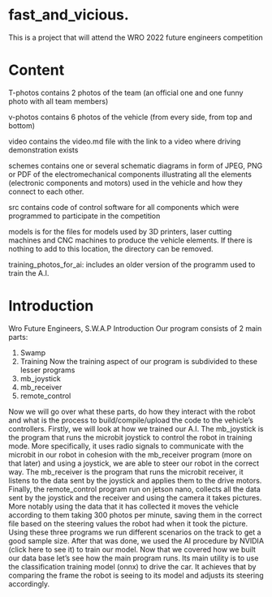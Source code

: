 # fast_and_vicious.
This is a project that will attend the WRO 2022 future engineers competition  
# Content
T-photos contains 2 photos of the team (an official one and one funny photo with all team members)

v-photos contains 6 photos of the vehicle (from every side, from top and bottom)

video contains the video.md file with the link to a video where driving demonstration exists

schemes contains one or several schematic diagrams in form of JPEG, PNG or PDF of the electromechanical components illustrating all the elements (electronic components and motors) used in the vehicle and how they connect to each other.

src contains code of control software for all components which were programmed to participate in the competition

models is for the files for models used by 3D printers, laser cutting machines and CNC machines to produce the vehicle elements. If there is nothing to add to this location, the directory can be removed.

training_photos_for_ai: includes an older version of the programm used to train the A.I. 

# Introduction
Wro Future Engineers, S.W.A.P Introduction 
Our program consists of 2 main parts:
1.	Swamp
2.	Training 
Now the training aspect of our program is subdivided to these lesser programs 
1.	mb_joystick
2.	mb_receiver
3.	remote_control	


Now we will go over what these parts, do how they interact with the robot and what is the process to build/compile/upload the code to the vehicle’s controllers.
Firstly, we will look at how we trained our A.I. The mb_joystick is the program that runs the microbit joystick to control the robot in training mode. More
specifically, it uses radio signals to communicate with the microbit in our robot in cohesion with the mb_receiver program (more on that later) and using a joystick,
we are able to steer our robot in the correct way. The mb_receiver is the program that runs the microbit receiver, it listens to the data sent by the joystick and
applies them to the drive motors. Finally, the remote_control program run on jetson nano, collects all the data sent by the joystick and the receiver and using the
camera it takes pictures. More notably using the data that it has collected it moves the vehicle according to them taking 300 photos per minute, saving them in the
correct file based on the steering values the robot had when it took the picture. Using these three programs we run different scenarios on the track to get a good
sample size. After that was done, we used the AI procedure by NVIDIA (click here to see it) to train our model.
Now that we covered how we built our data base let’s see how the main program runs.
Its main utility is to use the classification training model (onnx) to drive the car. It achieves that by comparing the frame the robot is seeing to its model and
adjusts its steering accordingly. 
